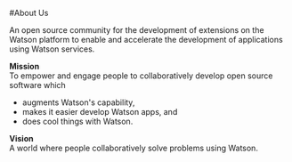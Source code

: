#About Us

An open source community for the development of extensions on the Watson platform to enable and accelerate the development of applications using Watson services. 

**Mission**  
To empower and engage people to collaboratively develop open source software which
* augments Watson's capability,
* makes it easier develop Watson apps, and
* does cool things with Watson.

**Vision**  
A world where people collaboratively solve problems using Watson.
